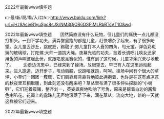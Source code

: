 2022年最新www填空题

👉最/新/观/看/入/口/👉http://www.baidu.com/link?url=jHz8AcivB1yuSpc8sJSrNM3GjOR6OSPiMLRbBTcVT1O&wd

2022年最新www填空题　　固然简直没有什么玩物，但儿童们的痛快一点儿都没打扣头。一到下学功夫，满弄堂里跑的都是儿童，赶快嘈杂了起来，有了很多盼望。女儿童丢沙丘，跳皮筋，踢毽子;男儿童打本人叠的四角，甩元宝，弹色彩斑斓的玻璃球，打陀螺;大师一道跳大绳。夜幕光临的功夫，拉着长调呼儿唤女还家用饭的声响彼起此伏，就跟唱歌竞赛似的，惟有到了这时候，儿童才余兴未尽地散了。
　　边走边沉思中，已经来到了操场。放眼望去，早已有人在这里运动起来。进入跑道，迈开步子，甩动肩膀，说跑咱就跑，呵呵。操场中间有个很大的草坪，小草们一团团一簇簇，它们肩靠肩背靠背地彼此拥抱着，也许是在这有点凉意的秋夜里互相取暖，到此刻还没有醒来吧？草丛里布满了很多伸头探脑的“小喇叭”，它们迎着晨曦，整齐划一，英姿飒爽地吹响了号角，原来是镶着白边的酱紫色喇叭花。花瓣上的露珠儿无声地滚落了下来，滴在草从，流向大地，新的一天就这样被它们迎来。


2022年最新www填空题
